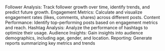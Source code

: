 Follower Analysis: Track follower growth over time, identify trends, and predict future growth.
Engagement Metrics: Calculate and visualize engagement rates (likes, comments, shares) across different posts.
Content Performance: Identify top-performing posts based on engagement metrics and reach.
Hashtag Analysis: Analyze the performance of hashtags to optimize their usage.
Audience Insights: Gain insights into audience demographics, including age, gender, and location.
Reporting: Generate reports summarizing key metrics and trends

